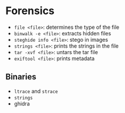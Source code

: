 # Forensics

- ``file <file>``: determines the type of the file
- ``binwalk -e <file>``: extracts hidden files
- ``steghide info <file>``: stego in images
- ``strings <file>``: prints the strings in the file
- ``tar -xvf <file>``: untars the tar file
- ``exiftool <file>``: prints metadata

## Binaries

- ``ltrace`` and ``strace``
- ``strings``
- ghidra
